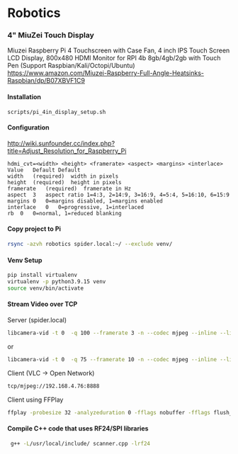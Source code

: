 # Robotics


### 4" MiuZei Touch Display

Miuzei Raspberry Pi 4 Touchscreen with Case Fan, 4 inch IPS Touch Screen LCD Display, 800x480 HDMI Monitor for RPI 4b 8gb/4gb/2gb with Touch Pen (Support Raspbian/Kali/Octopi/Ubuntu)
https://www.amazon.com/Miuzei-Raspberry-Full-Angle-Heatsinks-Raspbian/dp/B07XBVF1C9

#### Installation
`scripts/pi_4in_display_setup.sh`

#### Configuration
http://wiki.sunfounder.cc/index.php?title=Adjust_Resolution_for_Raspberry_Pi

```
hdmi_cvt=<width> <height> <framerate> <aspect> <margins> <interlace>
Value	Default	Default
width	(required)	width in pixels
height	(required)	height in pixels
framerate	(required)	framerate in Hz
aspect	3	aspect ratio 1=4:3, 2=14:9, 3=16:9, 4=5:4, 5=16:10, 6=15:9
margins	0	0=margins disabled, 1=margins enabled
interlace	0	0=progressive, 1=interlaced
rb	0	0=normal, 1=reduced blanking
```


#### Copy project to Pi

```bash
rsync -azvh robotics spider.local:~/ --exclude venv/
```

#### Venv Setup
```bash
pip install virtualenv
virtualenv -p python3.9.15 venv
source venv/bin/activate
```


#### Stream Video over TCP

Server (spider.local)
```bash
libcamera-vid -t 0  -q 100 --framerate 3 -n --codec mjpeg --inline --listen -o tcp://192.168.4.76:8888 -v
```
or
```bash
libcamera-vid -t 0  -q 75 --framerate 10 -n --codec mjpeg --inline --listen -o tcp://192.168.4.76:8888 -v 
```


Client (VLC -> Open Network)
```bash
tcp/mjpeg://192.168.4.76:8888
```
Client using FFPlay
```bash
ffplay -probesize 32 -analyzeduration 0 -fflags nobuffer -fflags flush_packets -flags low_delay -framerate 30 -framedrop tcp://192.168.4.76:8888
```

#### Compile C++ code that uses RF24/SPI libraries

```bash
 g++ -L/usr/local/include/ scanner.cpp -lrf24
```